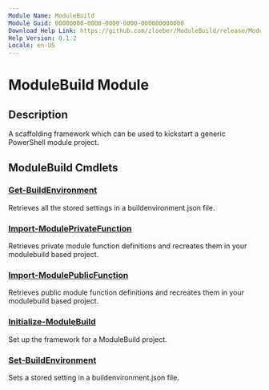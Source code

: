 ```yaml
---
Module Name: ModuleBuild
Module Guid: 00000000-0000-0000-0000-000000000000
Download Help Link: https://github.com/zloeber/ModuleBuild/release/ModuleBuild/docs/ModuleBuild.md
Help Version: 0.1.2
Locale: en-US
---
```


# ModuleBuild Module
## Description
A scaffolding framework which can be used to kickstart a generic PowerShell module project.

## ModuleBuild Cmdlets
### [Get-BuildEnvironment](Get-BuildEnvironment.md)
Retrieves all the stored settings in a buildenvironment.json file.

### [Import-ModulePrivateFunction](Import-ModulePrivateFunction.md)
Retrieves private module function definitions and recreates them in your modulebuild based project.

### [Import-ModulePublicFunction](Import-ModulePublicFunction.md)
Retrieves public module function definitions and recreates them in your modulebuild based project.

### [Initialize-ModuleBuild](Initialize-ModuleBuild.md)
Set up the framework for a ModuleBuild project.

### [Set-BuildEnvironment](Set-BuildEnvironment.md)
Sets a stored setting in a buildenvironment.json file.



